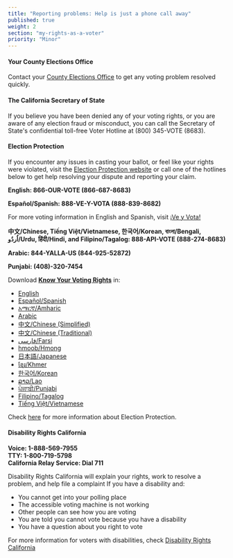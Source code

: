 ```yaml
---
title: "Reporting problems: Help is just a phone call away"
published: true
weight: 2
section: "my-rights-as-a-voter"
priority: "Minor"
---
```


#### Your County Elections Office 
Contact your [County Elections Office](#section-election-office-contact) to get any voting problem resolved quickly.  

#### The California Secretary of State  
If you believe you have been denied any of your voting rights, or you are aware of any election fraud or misconduct, you can call the Secretary of State's confidential toll-free Voter Hotline at (800) 345-VOTE (8683).  

#### Election Protection 
If you encounter any issues in casting your ballot, or feel like your rights were violated, visit the [Election Protection website](https://www.866ourvote.org/) or call one of the hotlines below to get help resolving your dispute and reporting your claim.  

**English: 866-OUR-VOTE (866-687-8683)**  

**Español/Spanish: 888-VE-Y-VOTA (888-839-8682)**  

For more voting information in English and Spanish, visit [¡Ve y Vota!](https://naleo.org/vote/)

**中文/Chinese, Tiếng Việt/Vietnamese, 한국어/Korean, বাংলা/Bengali, اُردُو/Urdu, हिंदी/Hindi, and Filipino/Tagalog: 888-API-VOTE (888-274-8683)** 

**Arabic: 844-YALLA-US (844-925-52872)**  

**Punjabi: (408)-320-7454**

Download **[Know Your Voting Rights](https://www.advancingjustice-alc.org/know-your-voting-rights/)** in: 
- [English](https://www.advancingjustice-alc.org/wp-content/uploads/2020/10/English-Non-VCA-KYVR-Nov-2020.pdf)
- [Español/Spanish](https://www.advancingjustice-alc.org/wp-content/uploads/2020/10/Spanish-Non-VCA-KYVR-Nov-2020.pdf)
- [አማርኛ/Amharic](https://www.advancingjustice-alc.org/wp-content/uploads/2020/10/Amharic-Non-VCA-KYVR-Nov-2020.pdf)
- [Arabic](https://www.advancingjustice-alc.org/wp-content/uploads/2020/10/Arabic-Non-VCA-KYVR-Nov-2020.pdf)
- [中文/Chinese (Simplified)](https://www.advancingjustice-alc.org/wp-content/uploads/2020/10/Chinese-Simplified-Non-VCA-KYVR-Nov-2020.pdf)
- [中文/Chinese (Traditional)](https://www.advancingjustice-alc.org/wp-content/uploads/2020/10/Chinese-Traditional-Non-VCA-KYVR-Nov-2020.pdf)
- [فارسی/Farsi](https://www.advancingjustice-alc.org/wp-content/uploads/2020/10/Farsi-Non-VCA-KYVR-Nov-2020.pdf)
- [hmoob/Hmong](https://www.advancingjustice-alc.org/wp-content/uploads/2020/10/Hmong-Non-VCA-KYVR-Nov-2020.pdf)
- [日本語/Japanese](https://www.advancingjustice-alc.org/wp-content/uploads/2020/10/Japanese-Non-VCA-KYVR-Nov-2020.pdf)
- [ខ្មែរ/Khmer](https://www.advancingjustice-alc.org/wp-content/uploads/2020/10/Khmer-Non-VCA-KYVR-Nov-2020.pdf)
- [한국어/Korean](https://www.advancingjustice-alc.org/wp-content/uploads/2020/10/Korean-Non-VCA-KYVR-Nov-2020.pdf)
- [ລາວ/Lao](https://www.advancingjustice-alc.org/wp-content/uploads/2020/10/Lao-VCA-KYVR-Nov-2020.pdf)
- [ਪੰਜਾਬੀ/Punjabi](https://www.advancingjustice-alc.org/wp-content/uploads/2020/10/Punjabi-Non-VCA-KYVR-Nov-2020.pdf)
- [Filipino/Tagalog](https://www.advancingjustice-alc.org/wp-content/uploads/2020/10/Tagalog-VCA-KYVR.pdf)
- [Tiếng Việt/Vietnamese](https://www.advancingjustice-alc.org/wp-content/uploads/2020/10/Vietnamese-VCA-KYVR.pdf)

Check [here](http://www.866ourvote.org/) for more information about Election Protection.

#### Disability Rights California

**Voice: 1-888-569-7955  
TTY: 1-800-719-5798  
California Relay Service: Dial 711**  

Disability Rights California will explain your rights, work to resolve a problem, and help file a complaint If you have a disability and:  
- You cannot get into your polling place  
- The accessible voting machine is not working  
- Other people can see how you are voting  
- You are told you cannot vote because you have a disability  
- You have a question about you right to vote  

For more information for voters with disabilities, check [Disability Rights California](https://www.disabilityrightsca.org/publications/voters-with-disabilities)

